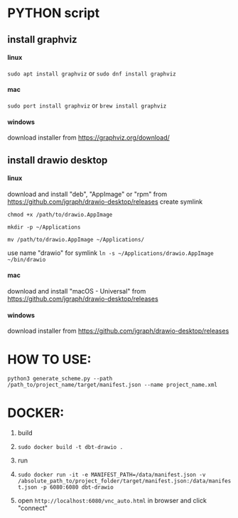 # PYTHON script
## install graphviz


#### linux
`sudo apt install graphviz`
or
`sudo dnf install graphviz`

#### mac
`sudo port install graphviz`
or
`brew install graphviz`

#### windows

download installer from https://graphviz.org/download/

## install drawio desktop


#### linux
download and install "deb", "AppImage" or "rpm" from https://github.com/jgraph/drawio-desktop/releases
create symlink

`chmod +x /path/to/drawio.AppImage`

`mkdir -p ~/Applications`

`mv /path/to/drawio.AppImage ~/Applications/`

use name "drawio" for symlink
`ln -s ~/Applications/drawio.AppImage ~/bin/drawio`

#### mac
download and install "macOS - Universal" from https://github.com/jgraph/drawio-desktop/releases

#### windows
download installer from https://github.com/jgraph/drawio-desktop/releases

# HOW TO USE:

`python3 generate_scheme.py --path /path_to/project_name/target/manifest.json --name project_name.xml`

# DOCKER:

1) build

2) `sudo docker build -t dbt-drawio .`

2) run

3) `sudo docker run -it -e MANIFEST_PATH=/data/manifest.json -v /absolute_path_to/project_folder/target/manifest.json:/data/manifest.json -p 6080:6080 dbt-drawio`

4) open `http://localhost:6080/vnc_auto.html` in browser and click "connect"